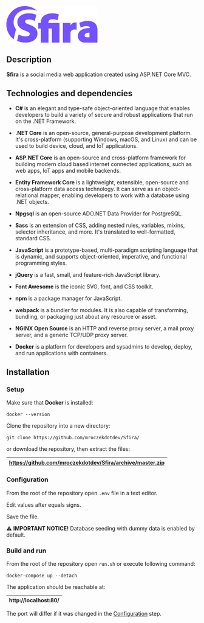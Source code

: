 ![Sfira - logo](.readme/sfira-logo-medium.png?raw=true "logo")

## Description

**Sfira** is a social media web application created using ASP.NET Core MVC.

## Technologies and dependencies

- **C#** is an elegant and type-safe object-oriented language that enables developers to build a variety of secure and robust applications that run on the .NET Framework.

- **.NET Core** is an open-source, general-purpose development platform. It's cross-platform (supporting Windows, macOS, and Linux) and can be used to build device, cloud, and IoT applications.

- **ASP.NET Core** is an open-source and cross-platform framework for building modern cloud based internet connected applications, such as web apps, IoT apps and mobile backends.

- **Entity Framework Core** is a lightweight, extensible, open-source and cross-platform data access technology. It can serve as an object-relational mapper, enabling developers to work with a database using .NET objects.

- **Npgsql** is an open-source ADO.NET Data Provider for PostgreSQL.

- **Sass** is an extension of CSS, adding nested rules, variables, mixins, selector inheritance, and more. It's translated to well-formatted, standard CSS.

- **JavaScript** is a prototype-based, multi-paradigm scripting language that is dynamic, and supports object-oriented, imperative, and functional programming styles.

- **jQuery** is a fast, small, and feature-rich JavaScript library.

- **Font Awesome** is the iconic SVG, font, and CSS toolkit.

- **npm** is a package manager for JavaScript.

- **webpack** is a bundler for modules. It is also capable of transforming, bundling, or packaging just about any resource or asset.

- **NGINX Open Source** is an HTTP and reverse proxy server, a mail proxy server, and a generic TCP/UDP proxy server.

- **Docker** is a platform for developers and sysadmins to develop, deploy, and run applications with containers.

## Installation

### Setup

Make sure that **Docker** is installed:

```console
docker --version
```

Clone the repository into a new directory:

```console
git clone https://github.com/mroczekdotdev/Sfira/
```

or download the repository, then extract the files:

| https://github.com/mroczekdotdev/Sfira/archive/master.zip |
| --------------------------------------------------------- |


### Configuration

From the root of the repository open `.env` file in a text editor.

Edit values after equals signs.

Save the file.

⚠ **IMPORTANT NOTICE!** Database seeding with dummy data is enabled by default.

### Build and run

From the root of the repository open `run.sh` or execute following command:

```console
docker-compose up --detach
```

The application should be reachable at:

| http://localhost:80/ |
| -------------------- |


The port will differ if it was changed in the [Configuration](#configuration) step.
